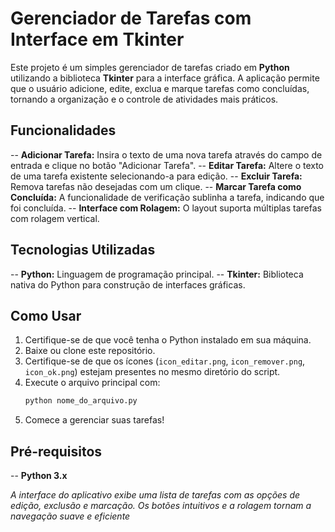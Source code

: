 # Gerenciador de Tarefas com Interface em Tkinter
Este projeto é um simples gerenciador de tarefas criado em **Python** utilizando a biblioteca **Tkinter** para a interface gráfica. A aplicação permite que o usuário adicione, edite, exclua e marque tarefas como concluídas, tornando a organização e o controle de atividades mais práticos.

## Funcionalidades
-- **Adicionar Tarefa:** Insira o texto de uma nova tarefa através do campo de entrada e clique no botão "Adicionar Tarefa".
-- **Editar Tarefa:** Altere o texto de uma tarefa existente selecionando-a para edição.
-- **Excluir Tarefa:** Remova tarefas não desejadas com um clique.
-- **Marcar Tarefa como Concluída:** A funcionalidade de verificação sublinha a tarefa, indicando que foi concluída.
-- **Interface com Rolagem:** O layout suporta múltiplas tarefas com rolagem vertical.

## Tecnologias Utilizadas
-- **Python:** Linguagem de programação principal.
-- **Tkinter:** Biblioteca nativa do Python para construção de interfaces gráficas.

## Como Usar

1. Certifique-se de que você tenha o Python instalado em sua máquina.
2. Baixe ou clone este repositório.
3. Certifique-se de que os ícones (`icon_editar.png`, `icon_remover.png`, `icon_ok.png`) estejam presentes no mesmo diretório do script.
4. Execute o arquivo principal com:
   ```bash
   python nome_do_arquivo.py
   ```
5. Comece a gerenciar suas tarefas!

## Pré-requisitos
-- **Python 3.x**

*A interface do aplicativo exibe uma lista de tarefas com as opções de edição, exclusão e marcação. Os botões intuitivos e a rolagem tornam a navegação suave e eficiente*
